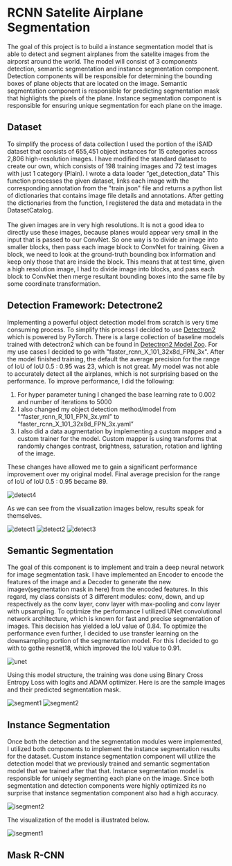 # RCNN Satelite Airplane Segmentation

The goal of this project is to build a instance segmentation model that is able to detect and segment airplanes from the satelite images from the airporst around the world. The model will consist of 3 components detection, semantic segmentation and instance segmentation component. Detection components will be responsible for determining the bounding boxes of plane objects that are located on the image. Semantic segmentation component is responsible for predicting segmentation mask that highlights the pixels of the plane. Instance segmentation component is responsible for ensuring unique segmentation for each plane on the image. 

## Dataset

To simplify the process of data collection I used the portion of the iSAID dataset that consists of 655,451 object instances for 15 categories across 2,806 high-resolution images. I have modified the standard dataset to create our own, which consists of 198 training images and 72 test images with just 1 category (Plain). I wrote a data loader ”get_detection_data” This function processes the given dataset, links each image with the corresponding annotation from the "train.json" file and returns a python list of dictionaries that contains image file details and annotations. After getting the dictionaries from the function, I registered the data and metadata in the DatasetCatalog.
</br> </br>
The given images are in very high resolutions. It is not a good idea to directly use these images, because planes would appear very small in the input that is passed to our ConvNet. So one way is to divide an image into smaller blocks, then pass each
image block to ConvNet for training. Given a block, we need to look at the ground-truth bounding box information and keep only those that are inside the block. This means that at test time, given a high resolution image, I had to divide image into blocks, and pass each block to ConvNet then merge resultant bounding boxes into the same file by some coordinate transformation. 

## Detection Framework: Detectrone2
Implementing a powerful object detection model from scratch is very time consuming process. To simplify this process I decided to use [Detectron2](https://github.com/facebookresearch/detectron2) which is powered by PyTorch. There is a large collection of baseline models trained with detectron2 which can be found in [Detectron2 Model Zoo](https://github.com/facebookresearch/detectron2/blob/main/MODEL_ZOO.md). For my use cases I decided to go with "faster_rcnn_X_101_32x8d_FPN_3x". After the model finished training, the default the average precision for the range of IoU of IoU 0.5 : 0.95 was 23, which is not great. My model was not able to accurately detect all the airplanes, which is not surprising based on
the performance. To improve performance, I did the following:

1. For hyper parameter tuning I changed the base learning rate to 0.002 and number of iterations to 5000
2. I also changed my object detection method/model from ““faster_rcnn_R_101_FPN_3x.yml” to “faster_rcnn_X_101_32x8d_FPN_3x.yaml”
3. I also did a data augmentation by implementing a custom mapper and a custom trainer for the model. Custom mapper is using transforms that randomly changes contrast, brightness, saturation, rotation and lighting of the image.

These changes have allowed me to gain a significant performance improvement over my original model. Final average precision for the range of IoU of IoU 0.5 : 0.95 became 89. 

![detect4](./images/detect4.JPG)

As we can see from the visualization images below, results speak for themselves. 

![detect1](./images/detect1.JPG)
![detect2](./images/detect2.JPG)
![detect3](./images/detect3.JPG)


## Semantic Segmentation
The goal of this component is to implement and train a deep neural network for image segmentation
task. I have implemented an Encoder to encode the features of the image and a Decoder to generate the new imagev(segmentation mask in here) from the encoded features. In this regard, my class consists of 3 different modules: conv, down, and up respectively as the conv layer, conv
layer with max-pooling and conv layer with upsampling. To optimize the performance I utilized UNet convolutional network architecture, which is known for fast and precise segmentation of images. This decision has yielded a IoU value of 0.84. To optimize the performance even further, I decided to use transfer learning on the downsampling portion of the segmentation model. For this I decided to go with to gothe resnet18, which improved the IoU value to 0.91. 

![unet](./images/unet.JPG)

Using this model structure, the training was done using Binary Cross Entropy Loss with logits and ADAM optimizer. Here is are the sample images and their predicted segmentation mask.

![segment1](./images/segment1.JPG)
![segment2](./images/segment2.JPG)


## Instance Segmentation

Once both the detection and the segmentation modules were implemented, I utilized both components to implement the instance segmentation results for the dataset. Custom instance segmentation component will utilize the detection model that we previously trained and semantic segmentation model that we trained after that that. Instance segmentation model is responsible for uniqely segmenting each plane on the image. Since both segmentation and detection components were highly optimized its no surprise that instance segmentation component also had a high accuracy. 

![isegment2](./images/isegment2.JPG)

The visualization of the model is illustrated below.

![isegment1](./images/isegment1.JPG)


## Mask R-CNN